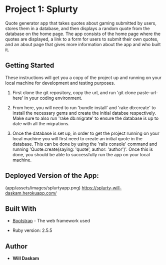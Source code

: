 # Project 1: Splurty

Quote generator app that takes quotes about gaming submitted by users, stores them in a database, and then displays a random quote from the database on the home page. The app consists of the home page where the quotes are displayed, a link to a form for users to submit their own quotes, and an about page that gives more information about the app and who built it.

## Getting Started

These instructions will get you a copy of the project up and running on your local machine for development and testing purposes.

1. First clone the git repository, copy the url, and run 'git clone paste-url-here' in your coding environment. 

2. From here, you will need to run 'bundle install' and 'rake db:create' to install the necessary gems and create the initial databse respectively. Make sure to also run 'rake db:migrate' to ensure the database is up to date with all the migrations. 

3. Once the database is set up, in order to get the project running on your local machine you will first need to create an initial quote in the database. This can be done by using the 'rails console' command and running 'Quote.create(saying: 'quote', author: 'author')'. Once this is done, you should be able to successfully run the app on your local machine.

## Deployed Version of the App:

(app/assets/images/splurtyapp.png)
https://splurty-will-daskam.herokuapp.com/

## Built With

* [Bootstrap](https://getbootstrap.com/) - The web framework used

* Ruby version: 2.5.5


## Author

* **Will Daskam** 


